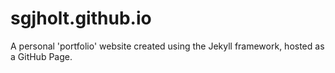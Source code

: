 # sgjholt.github.io
A personal 'portfolio' website created using the Jekyll framework, hosted as a GitHub Page.
